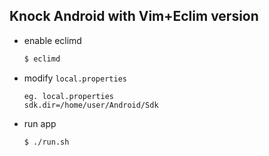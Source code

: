 
## Knock Android with Vim+Eclim version

- enable eclimd

	```bash
	$ eclimd
	```

- modify ```local.properties```

	```
	eg. local.properties
	sdk.dir=/home/user/Android/Sdk
	```

- run app

	```
	$ ./run.sh
	```

